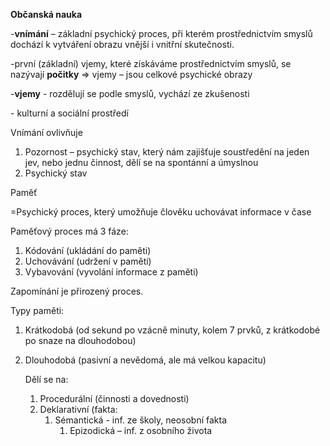 **Občanská nauka**

\-**vnímání** – základní psychický proces, při kterém prostřednictvím smyslů dochází k vytváření obrazu vnější i vnitřní skutečnosti.

\-první (základní) vjemy, které získáváme prostřednictvím smyslů, se nazývají **počitky** =\> vjemy – jsou celkové psychické obrazy

\-**vjemy** - rozdělují se podle smyslů, vychází ze zkušenosti

\- kulturní a sociální prostředí

Vnímání ovlivňuje

1.  Pozornost – psychický stav, který nám zajišťuje soustředění na jeden jev, nebo jednu činnost, dělí se na spontánní a úmyslnou
2.  Psychický stav

Paměť

=Psychický proces, který umožňuje člověku uchovávat informace v čase

Paměťový proces má 3 fáze:

1.  Kódování (ukládání do paměti)
2.  Uchovávání (udržení v paměti)
3.  Vybavování (vyvolání informace z paměti)

Zapomínání je přirozený proces.

Typy paměti:

1.  Krátkodobá (od sekund po vzácně minuty, kolem 7 prvků, z krátkodobé po snaze na dlouhodobou)
2.  Dlouhodobá (pasivní a nevědomá, ale má velkou kapacitu)

    Dělí se na:

    1.  Procedurální (činnosti a dovednosti)
    2.  Deklarativní (fakta:
        1.  Sémantická - inf. ze školy, neosobní fakta
            1.  Epizodická – inf. z osobního života
